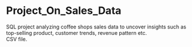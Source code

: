 # Project_On_Sales_Data
SQL project analyzing coffee shops sales data to uncover insights such as top-selling product, customer trends, revenue pattern etc.
<br>
CSV file.
